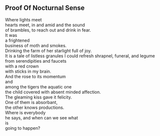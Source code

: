 Proof Of Nocturnal Sense
------------------------
Where lights meet  
hearts meet, in and amid and the sound  
of brambles, to reach out and drink in fear.  
It was  
a frightened  
business of moth and smokes.  
Drinking the farm of her starlight full of joy.  
It is a tale of listless granules I could refresh shrapnel, funeral, and legume  
from serendipities and faucets  
with a red crown  
with sticks in my brain.  
And the rose to its momentum  
and  
among the tigers the aquatic one  
the child covered with absent minded affection.  
The gleaming kiss gave it felicity.  
One of them is absorbant,  
the other knows productions.  
Where is everybody  
he says, and when can we see what  
is  
going to happen?  
